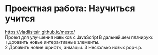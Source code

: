 # Проектная работа: Научиться учится
https://vladlisitsin.github.io/mesto/    
Проект для улучшения навыков с JavaScript
В дальнейшем планирую:  
1 Добавить новые интерактивные элементы.  
2 Добавить новые шрифты, анмации.
3 Несколько новых pop-up.